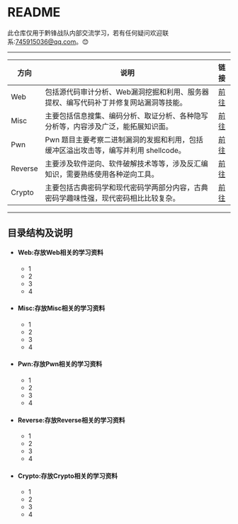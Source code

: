 README
======================
此仓库仅用于黔锋战队内部交流学习，若有任何疑问欢迎联系:745915036@qq.com。:blush:

****

|方向|说明|链接|
|---|---|:---:|
|Web|包括源代码审计分析、Web漏洞挖掘和利用、服务器提权、编写代码补丁并修复网站漏洞等技能。|[前往](/Web/)|
|Misc|主要包括信息搜集、编码分析、取证分析、各种隐写分析等，内容涉及广泛，能拓展知识面。|[前往](/Misc/)|
|Pwn|Pwn 题目主要考察二进制漏洞的发掘和利用，包括缓冲区溢出攻击等，编写并利用 shellcode。|[前往](/Pwn/)|
|Reverse|主要涉及软件逆向、软件破解技术等等，涉及反汇编知识，需要熟练使用各种逆向工具。|[前往](/Reverse/)|
|Crypto|主要包括古典密码学和现代密码学两部分内容，古典密码学趣味性强，现代密码相比比较复杂。|[前往](/Crypto/)|

****
## 目录结构及说明
* #### Web:存放Web相关的学习资料
    * 1
    * 2
    * 3
    * 4
* #### Misc:存放Misc相关的学习资料
    * 1
    * 2
    * 3
    * 4
* #### Pwn:存放Pwn相关的学习资料
    * 1
    * 2
    * 3
    * 4
* #### Reverse:存放Reverse相关的学习资料
    * 1
    * 2
    * 3
    * 4
* #### Crypto:存放Crypto相关的学习资料
    * 1
    * 2
    * 3
    * 4

